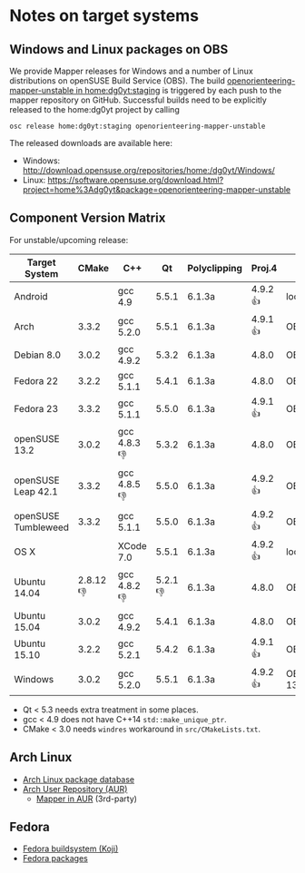 # Notes on target systems

## Windows and Linux packages on OBS

We provide Mapper releases for Windows and a number of Linux distributions on openSUSE Build Service (OBS). The build [openorienteering-mapper-unstable in home:dg0yt:staging](https://build.opensuse.org/package/show/home:dg0yt:staging/openorienteering-mapper-unstable) is triggered by each push to the mapper repository on GitHub. Successful builds need to be explicitly released to the home:dg0yt project by calling

```
osc release home:dg0yt:staging openorienteering-mapper-unstable
```

The released downloads are available here:
- Windows: http://download.opensuse.org/repositories/home:/dg0yt/Windows/
- Linux:   https://software.opensuse.org/download.html?project=home%3Adg0yt&package=openorienteering-mapper-unstable


## Component Version Matrix

For unstable/upcoming release:

Target System | CMake       | C++         | Qt          | Polyclipping | Proj.4      | Remark
--------------|-------------|-------------|-------------|--------------|-------------|-------------
Android       |             | gcc 4.9     | 5.5.1       | 6.1.3a       | 4.9.2 :+1:  | local build
Arch          | 3.3.2       | gcc 5.2.0   | 5.5.1       | 6.1.3a       | 4.9.1 :+1:  | OBS
Debian 8.0    | 3.0.2       | gcc 4.9.2   | 5.3.2       | 6.1.3a       | 4.8.0       | OBS
Fedora 22     | 3.2.2       | gcc 5.1.1   | 5.4.1       | 6.1.3a       | 4.8.0       | OBS
Fedora 23     | 3.3.2       | gcc 5.1.1   | 5.5.0       | 6.1.3a       | 4.9.1 :+1:  | OBS
openSUSE 13.2 | 3.0.2       | gcc 4.8.3 :-1: | 5.3.2    | 6.1.3a       | 4.8.0       | OBS
openSUSE Leap 42.1  | 3.3.2 | gcc 4.8.5 :-1: | 5.5.0    | 6.1.3a       | 4.9.2 :+1:  | OBS
openSUSE Tumbleweed | 3.3.2 | gcc 5.1.1   | 5.5.0       | 6.1.3a       | 4.9.2 :+1:  | OBS
OS X          |             | XCode 7.0   | 5.5.1       | 6.1.3a       | 4.9.2 :+1:  | local build
Ubuntu 14.04  | 2.8.12 :-1: | gcc 4.8.2 :-1: | 5.2.1 :-1:  | 6.1.3a    | 4.8.0       | OBS
Ubuntu 15.04  | 3.0.2       | gcc 4.9.2   | 5.4.1       | 6.1.3a       | 4.8.0       | OBS
Ubuntu 15.10  | 3.2.2       | gcc 5.2.1   | 5.4.2       | 6.1.3a       | 4.9.1 :+1:  | OBS
Windows       | 3.0.2       | gcc 5.2.0   | 5.5.1       | 6.1.3a       | 4.9.2 :+1:  | OBS/openSUSE 13.2

* Qt < 5.3 needs extra treatment in some places.
* gcc < 4.9 does not have C++14 ```std::make_unique_ptr```.
* CMake < 3.0 needs ```windres``` workaround in ```src/CMakeLists.txt```.

## Arch Linux

- [Arch Linux package database](https://www.archlinux.org/packages/)
- [Arch User Repository (AUR)](https://aur.archlinux.org/packages/)
  - [Mapper in AUR](https://aur.archlinux.org/packages/?K=openorienteering) (3rd-party)


## Fedora

- [Fedora buildsystem (Koji)](http://koji.fedoraproject.org/koji/index)
- [Fedora packages](https://apps.fedoraproject.org/packages/)

